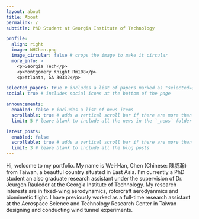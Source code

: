 ```yaml
---
layout: about
title: About
permalink: /
subtitle: PhD Student at Georgia Institute of Technology

profile:
  align: right
  image: WHChen.png
  image_circular: false # crops the image to make it circular
  more_info: >
    <p>Georgia Tech</p>
    <p>Montgomery Knight Rm108</p>
    <p>Atlanta, GA 30332</p>

selected_papers: true # includes a list of papers marked as "selected={true}"
social: true # includes social icons at the bottom of the page

announcements:
  enabled: false # includes a list of news items
  scrollable: true # adds a vertical scroll bar if there are more than 3 news items
  limit: 5 # leave blank to include all the news in the `_news` folder

latest_posts:
  enabled: false
  scrollable: true # adds a vertical scroll bar if there are more than 3 new posts items
  limit: 3 # leave blank to include all the blog posts
---
```


<!-- Write your biography here. Tell the world about yourself. Link to your favorite [subreddit](http://reddit.com). You can put a picture in, too. The code is already in, just name your picture `prof_pic.jpg` and put it in the `img/` folder.

Put your address / P.O. box / other info right below your picture. You can also disable any of these elements by editing `profile` property of the YAML header of your `_pages/about.md`. Edit `_bibliography/papers.bib` and Jekyll will render your [publications page](/al-folio/publications/) automatically.

Link to your social media connections, too. This theme is set up to use [Font Awesome icons](https://fontawesome.com/) and [Academicons](https://jpswalsh.github.io/academicons/), like the ones below. Add your Facebook, Twitter, LinkedIn, Google Scholar, or just disable all of them. -->

Hi, welcome to my portfolio. My name is Wei-Han, Chen (Chinese: 陳威瀚) from Taiwan, a beautful country situated in East Asia. I'm currently a PhD student an also graduate research assistant under the supervision of Dr. Jeurgen Rauleder at the Georgia Institute of Technology. My research interests are in fixed-wing aerodynamics, rotorcraft aerodyanmics and biomimetic flight. I have previously worked as a full-time research assistant at the Aerospace Science and Technology Research Center in Taiwan designing and conducting wind tunnel experiments.